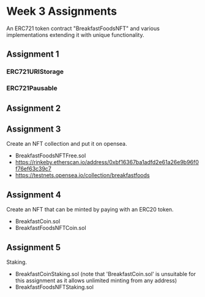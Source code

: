 # Week 3 Assignments

An ERC721 token contract "BreakfastFoodsNFT" and various implementations extending it with unique functionality.

## Assignment 1

### ERC721URIStorage

### ERC721Pausable

## Assignment 2

## Assignment 3

Create an NFT collection and put it on opensea.

- BreakfastFoodsNFTFree.sol
- https://rinkeby.etherscan.io/address/0xbf16367ba1adfd2e61a26e9b96f0f76ef63c39c7
- https://testnets.opensea.io/collection/breakfastfoods

## Assignment 4

Create an NFT that can be minted by paying with an ERC20 token.

- BreakfastCoin.sol
- BreakfastFoodsNFTCoin.sol

## Assignment 5

Staking.

- BreakfastCoinStaking.sol (note that 'BreakfastCoin.sol' is unsuitable for this assignment as it allows unlimited minting from any address)
- BreakfastFoodsNFTStaking.sol

